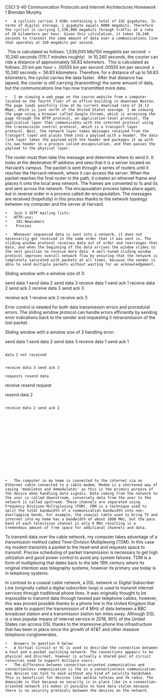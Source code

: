 CSCI S-40 Communication Protocols and Internet Architectures
Homework 1
Brendan Murphy

	•	A cyclists carries 3 USBs containing a total of 192 gigabytes. In terms of digital storage, 1 gigabyte equals 8000 megabits. Therefore the cyclist is carrying 1,536,000 megabits through traffic at a rate of 20 kilometers per hour. Given this calculation, it takes 10,240 seconds to transmit the same amount of data over a communications line that operates at 150 megabits per second. 
 
This is calculated as follows: 1,536,000 Mb/150 megabits per second  =  10,240 seconds (170.7 minutes roughly)
 
In 10,240 seconds, the courier can ride a distance of approximately 56.83 kilometers.  This is calculated as follows: 20 km per hour = .00555 km per second .00555 km per second  x  10,240 seconds =  56.83 kilometers. Therefore, for a distance of up to 56.83 kilometers, the cyclist carries the data faster.  After that distance has lapsed, the courier is still carrying (transmitting) the same amount of data, but the communications line has now transmitted more data.



	•	I am viewing a web page on the course website from a computer located on the fourth floor of an office building in downtown Boston. The page loads painfully slow at my current download rate of 24.13 Mbps, which is just north of the United States average. I am viewing the page using a browser called Google Chrome, which is accessing the page through the HTTP protocol, an application-level protocol. The application layer then communicates with the internet protocol using the transmission control protocol, which is a transport layer protocol. Next, the network layer takes messages received from the transport layer and places them into a payload with a header. The data link layer takes the payload with the header and packages it up with its own header in a process called encapsulation, and then passes the payload to the physical layer.

 The router must then take this message and determine where to send it. It looks at the destination IP address and sees that it is a server located on Harvard’s campus. The packet is sent through a series of routers until it reaches the Harvard network, where it can access the server. When the packet reaches the final router in the path, it creates an ethernet frame and places it onto the local area network. The frames are converted to 1s and 0s and sent across the network. The encapsulation process takes place again, but in reverse order in a process called de-encapsulation. The messages are received (hopefully) in this process thanks to the network topology between my computer and the server at Harvard.


	•	Join 3 IETF mailing lists: 
	•	HTTP-use;
	•	 101-Newcomers
	•	 Proxies

	•	Whenever sequenced data is sent into a network, it does not necessarily get received in the same order that it was sent in. The sliding window protocol receives data out of order and rearranges that data, and when the beginning of the data arrives the window slides to the next position to receive more data. A well-tuned sliding window protocol improves overall network flow by ensuring that the network is completely saturated with packets at all times, because the sender is able to send multiple packets without waiting for an acknowledgement.

Sliding window with a window size of 3:


send data 1
send data 2
send data 3	receive data 1 send ack 1
	receive data 2 send ack 2
	receive data 3 send ack 3

receive ack 1
receive ack 2
receive ack 3

















Error control is needed for both data transmission errors and procedural errors. The sliding window protocol can handle errors efficiently by sending error indications back to the sender and requesting it retransmission of the lost packet.


Sliding window with a window size of 3 handling error:

send data 1
send data 2
send data 3
                                                                                                                        receive data 1 send ack 1
                                                                                                                          
                                                                                                                        data 2 not received
                                                                                                                     
                                                                                                                         receive data 3 send ack 3
                                                                                                                         requests resend data    



receive resend 
request

resend data 2
                                                                                                                        

                                                                                                                         receive data 2 send ack 2
















	•	The computer in my home is connected to the internet via an Ethernet cable connected to a cable modem. Modem is a shortened way of saying 'modulates and demodulates' as this is the primary purpose of the device when handling data signals. Data coming from the network to the user is called downstream, conversely data from the user to the network is called upstream. These channels are separated using Frequency Division Multiplexing (FDM). FDM is a technique used to split the total bandwidth of a communication bandwidth into non-overlapping bands. For example, the coaxial cable used to bring TV and internet into my home has a bandwidth of about 1000 MHz, but the pass band of each television channel is only 6 MHz resulting in a tremendous amount of free space for additional channels and data.

To transmit data over the cable network, my computer takes advantage of a transmission method called Time-Division Multiplexing (TDM). In this case my modem transmits a packet to the head-end and requests space to transmit. Precise scheduling of packet transmission is necessary to get high utilization and good power control to avoid any system failures. TDM is a form of multiplexing that dates back to the late 19th century where its original intention was telegraphy systems, however its primary use today is in telephony systems.

In contrast to a coaxial cable network, a DSL network or Digital Subscriber Line (originally called a digital subscriber loop) is used to transmit internet services through traditional phone lines. It was originally thought to be impossible to transmit data through twisted pair telephone cables, however, this was proved possible thanks to a phone line in the United Kingdom that was able to support the transmission of 4 MHz of data between a BBC broadcast station and a transmission station ten miles away. Although DSL is a less popular means of internet service in 2018, 90% of the United States can access DSL thanks to the impressive phone line infrastructure that has been in place since the growth of AT&T and other massive telephone conglomerates.

	•	Answers to question 6 below
	•	A Virtual Circuit or VC is used to describe the connection between a host and a packet switching network. The connections appears to be physical and discreet, however is actually a shared pool of circuit resources used to support multiple users.
	•	The difference between connection-oriented communication and connectionless communication is the in a connectionless communication two devices can talk to each without any kind of security handshake. This is beneficial for devices like walkie talkies and fm radio. The downside is that because no security is in place like in a connection-oriented network its makes it possible to have data stolen because there is no security protocols between the devices on the network.
